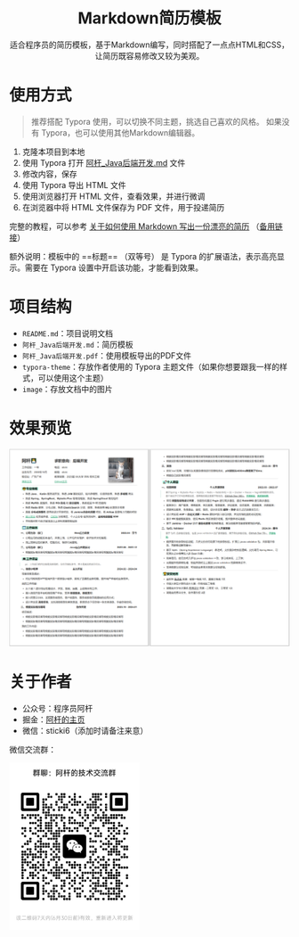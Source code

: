 <h1 align="center">Markdown简历模板</h1>

<div align="center">

适合程序员的简历模板，基于Markdown编写，同时搭配了一点点HTML和CSS，让简历既容易修改又较为美观。

</div>

# 使用方式

> 推荐搭配 Typora 使用，可以切换不同主题，挑选自己喜欢的风格。
> 如果没有 Typora，也可以使用其他Markdown编辑器。

1. 克隆本项目到本地
2. 使用 Typora 打开 [阿杆_Java后端开发.md](./阿杆_Java后端开发.md) 文件
3. 修改内容，保存
4. 使用 Typora 导出 HTML 文件
5. 使用浏览器打开 HTML 文件，查看效果，并进行微调
6. 在浏览器中将 HTML 文件保存为 PDF 文件，用于投递简历

完整的教程，可以参考 [关于如何使用 Markdown 写出一份漂亮的简历](https://blog.sticki.cn/#/other/Markdown%E5%88%B6%E4%BD%9C%E7%AE%80%E5%8E%86%E6%95%99%E7%A8%8B) （[备用链接](https://juejin.cn/post/7152386844984868878)）

额外说明：模板中的 ==标题== （双等号） 是 Typora 的扩展语法，表示高亮显示。需要在 Typora 设置中开启该功能，才能看到效果。

# 项目结构

- `README.md`：项目说明文档
- `阿杆_Java后端开发.md`：简历模板
- `阿杆_Java后端开发.pdf`：使用模板导出的PDF文件
- `typora-theme`：存放作者使用的 Typora 主题文件（如果你想要跟我一样的样式，可以使用这个主题）
- `image`：存放文档中的图片

# 效果预览

![简历预览图](image/resume.png)

# 关于作者

- 公众号：程序员阿杆
- 掘金：[阿杆的主页](https://juejin.cn/user/4182956056773160/posts)
- 微信：sticki6（添加时请备注来意）

微信交流群：

<img alt="微信交流群" height="300" src="./image/wechat_group.jpg"/>
